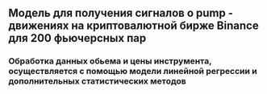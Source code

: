 ## Модель для получения сигналов о pump - движениях на криптовалютной бирже Binance для 200 фьючерсных пар
### Обработка данных обьема и цены инструмента, осуществляется с помощью модели линейной регрессии и дополнительных статистических методов
